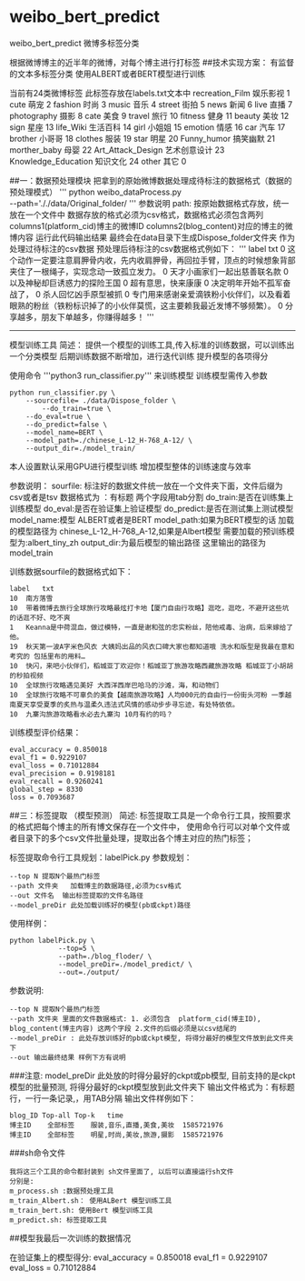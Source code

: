 # weibo_bert_predict
weibo_bert_predict
微博多标签分类

根据微博博主的近半年的微博，对每个博主进行打标签
##技术实现方案：
有监督的文本多标签分类
使用ALBERT或者BERT模型进行训练

当前有24类微博标签  此标签存放在labels.txt文本中
recreation_Film	娱乐影视	1
cute	萌宠	2
fashion	时尚	3
music	音乐	4
street	街拍	5
news	新闻	6
live	直播	7
photography	摄影	8
cate	美食	9
travel	旅行	10
fitness	健身	11
beauty	美妆	12
sign 	星座	13
life_Wiki	生活百科	14
girl	小姐姐	15
emotion	情感	16
car	汽车	17
brother	小哥哥	18
clothes	服装	19
star	明星	20
Funny_humor                搞笑幽默    21
morther_baby      母婴    22
Art_Attack_Design  艺术创意设计   23
Knowledge_Education         知识文化               24
other	其它	0


##一：数据预处理模块
把拿到的原始微博数据处理成待标注的数据格式（数据的预处理模式）
'''
  python weibo_dataProcess.py \
	--path='././data/Original_folder/
'''
参数说明
path:
按原始数据格式存放，统一放在一个文件中
数据存放的格式必须为csv格式，数据格式必须包含两列  
columns1(platform_cid)博主的微博ID    columns2(blog_content)对应的博主的微博内容
运行此代码输出结果
最终会在data目录下生成Dispose_folder文件夹 作为处理过待标注的csv数据
预处理后待标注的csv数据格式例如下：
'''
label	txt
0	这个动作一定要注意肩胛骨内收，先内收肩胛骨，再回拉手臂，顶点的时候想象背部夹住了一根绳子，实现念动一致孤立发力。
0	天才小画家们一起出慈善联名款
0	以及神秘却巨诱惑力的探险王国
0	超有意思，快来康康
0	决定明年开始不孤军奋战了，
0	杀人回忆凶手原型被抓
0	专门用来感谢亲爱滴铁粉小伙伴们，以及看着眼熟的粉丝（铁粉标识掉了的小伙伴莫慌，这主要赖我最近发博不够频繁）。
0	分享越多，朋友下单越多，你赚得越多！
'''

-----------------------------------------------------------------------------------------
模型训练工具
简述：
提供一个模型的训练工具,传入标准的训练数据，可以训练出一个分类模型
后期训练数据不断增加，进行迭代训练 提升模型的各项得分

使用命令 '''python3 run_classifier.py'''  来训练模型
训练模型需传入参数  
```
python run_classifier.py \
	--sourcefile= ./data/Dispose_folder \
        --do_train=true \
	--do_eval=true \
	--do_predict=false \
	--model_name=BERT \
	--model_path=./chinese_L-12_H-768_A-12/ \
	--output_dir=./model_train/
```
本人设置默认采用GPU进行模型训练  增加模型整体的训练速度与效率

参数说明：
sourfile:
标注好的数据文件统一放在一个文件夹下面，文件后缀为csv或者是tsv
数据格式为 ：有标题 两个字段用tab分割
do_train:是否在训练集上训练模型
do_eval:是否在验证集上验证模型
do_predict:是否在测试集上测试模型
model_name:模型  ALBERT或者是BERT
model_path:如果为BERT模型的话  加载的模型路径为 chinese_L-12_H-768_A-12,如果是Albert模型 需要加载的预训练模型为:albert_tiny_zh
output_dir:为最后模型的输出路径 这里输出的路径为  model_train


训练数据sourfile的数据格式如下：
```
label	txt
10	南方落雪
10	带着微博去旅行全球旅行攻略最炫打卡地【厦门自由行攻略】逛吃，逛吃，不避开这些坑的话逛不好、吃不爽
1	Keanna是中荷混血，做过模特，一直是谢和弦的忠实粉丝，陪他戒毒、治病，后来嫁给了他。
19	秋天第一波A字米色风衣 大姨妈出品的风衣口碑大家也都知道哦 洗水和版型是我最在意和考究的 包括里布的用料…
10	快闪，来吧小伙伴们，稻城亚丁欢迎你！稻城亚丁旅游攻略西藏旅游攻略 稻城亚丁小胡胡的秒拍视频
10	全球旅行攻略遇见美好 大西洋西岸巴哈马的沙滩，海，和动物们
10	全球旅行攻略不可辜负的美食【越南旅游攻略】人均000元的自由行一份街头河粉 一季越南夏天享受夏季的炙热与温柔久违法式风情的感动步步寻忘迹，有处特依依。
10	九寨沟旅游攻略看水必去九寨沟 10月有约的吗？
```
训练模型评价结果：

```
eval_accuracy = 0.850018
eval_f1 = 0.9229107
eval_loss = 0.71012884
eval_precision = 0.9198181
eval_recall = 0.9260241
global_step = 8330
loss = 0.7093687
```


##三：标签提取  （模型预测）
简述:
标签提取工具是一个命令行工具，按照要求的格式把每个博主的所有博文保存在一个文件中，
使用命令行可以对单个文件或者目录下的多个csv文件批量处理，提取出各个博主对应的热门标签；

标签提取命令行工具规划：labelPick.py
参数规划：
```
--top N 提取N个最热门标签
--path 文件夹   加载博主的数据路径,必须为csv格式
--out 文件名  输出标签提取的文件名路径
--model_preDir 此处加载训练好的模型(pb或ckpt)路径
```
使用样例：
```
python labelPick.py \
            --top=5 \
            --path=./blog_floder/ \
			--model_preDir=./model_predict/ \
			--out=./output/
```

参数说明:

```
--top N 提取N个最热门标签
--path 文件夹 里面的文件数据格式: 1. 必须包含  platform_cid(博主ID), blog_content(博主内容) 这两个字段 2.文件的后缀必须是以csv结尾的
--model_preDir : 此处存放训练好的pb或ckpt模型, 将得分最好的模型文件放到此文件夹下
--out 输出最终结果 样例下方有说明
```
###注意: model_preDir 此处放的时得分最好的ckpt或pb模型, 目前支持的是ckpt模型的批量预测, 将得分最好的ckpt模型放到此文件夹下
输出文件格式为：有标题行，一行一条记录,，用TAB分隔
输出文件样例如下：

```
blog_ID	Top-all	Top-k	time
博主ID	全部标签	服装,音乐,直播,美食,美妆	1585721976
博主ID	全部标签	明星,时尚,美妆,旅游,摄影	1585721976
```
###sh命令文件
```
我将这三个工具的命令都封装到 sh文件里面了, 以后可以直接运行sh文件
分别是:
m_process.sh :数据预处理工具
m_train_Albert.sh： 使用ALBert 模型训练工具
m_train_bert.sh: 使用Bert 模型训练工具
m_predict.sh: 标签提取工具
```

##模型我最后一次训练的数据情况

在验证集上的模型得分:
eval_accuracy = 0.850018
eval_f1 = 0.9229107
eval_loss = 0.71012884
